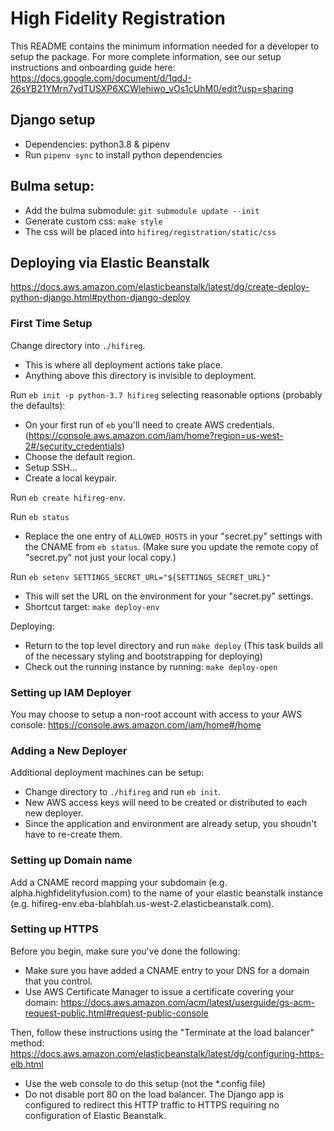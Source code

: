 # High Fidelity Registration
This README contains the minimum information needed for a developer to setup the package.
For more complete information, see our setup instructions and onboarding guide here:
https://docs.google.com/document/d/1qdJ-26sYB21YMrn7ydTUSXP6XCWlehiwo_vOs1cUhM0/edit?usp=sharing

## Django setup
- Dependencies: python3.8 & pipenv
- Run `pipenv sync` to install python dependencies

## Bulma setup:
- Add the bulma submodule: `git submodule update --init`
- Generate custom css: `make style`
- The css will be placed into `hifireg/registration/static/css`

## Deploying via Elastic Beanstalk
https://docs.aws.amazon.com/elasticbeanstalk/latest/dg/create-deploy-python-django.html#python-django-deploy

### First Time Setup
Change directory into `./hifireg`.
- This is where all deployment actions take place.
- Anything above this directory is invisible to deployment.

Run `eb init -p python-3.7 hifireg` selecting reasonable options (probably the defaults):
- On your first run of `eb` you'll need to create AWS credentials.
  (https://console.aws.amazon.com/iam/home?region=us-west-2#/security_credentials)
- Choose the default region.
- Setup SSH...
- Create a local keypair.

Run `eb create hifireg-env`.

Run `eb status`
- Replace the one entry of `ALLOWED_HOSTS` in your "secret.py" settings with the CNAME from `eb status`.
  (Make sure you update the remote copy of "secret.py" not just your local copy.)

Run `eb setenv SETTINGS_SECRET_URL="${SETTINGS_SECRET_URL}"`
- This will set the URL on the environment for your "secret.py" settings.
- Shortcut target: `make deploy-env`

Deploying:
- Return to the top level directory and run `make deploy`
  (This task builds all of the necessary styling and bootstrapping for deploying)
- Check out the running instance by running: `make deploy-open`

### Setting up IAM Deployer
You may choose to setup a non-root account with access to your AWS console:
https://console.aws.amazon.com/iam/home#/home

### Adding a New Deployer
Additional deployment machines can be setup:
- Change directory to `./hifireg` and run `eb init`.
- New AWS access keys will need to be created or distributed to each new deployer.
- Since the application and environment are already setup, you shoudn't have to re-create them.

### Setting up Domain name
Add a CNAME record mapping your subdomain 
(e.g. alpha.highfidelityfusion.com) 
to the name of your elastic beanstalk instance
(e.g. hifireg-env.eba-blahblah.us-west-2.elasticbeanstalk.com).

### Setting up HTTPS
Before you begin, make sure you've done the following:
- Make sure you have added a CNAME entry to your DNS for a domain that you control.
- Use AWS Certificate Manager to issue a certificate covering your domain:
  https://docs.aws.amazon.com/acm/latest/userguide/gs-acm-request-public.html#request-public-console

Then, follow these instructions using the "Terminate at the load balancer" method:
https://docs.aws.amazon.com/elasticbeanstalk/latest/dg/configuring-https-elb.html
- Use the web console to do this setup (not the *.config file)
- Do not disable port 80 on the load balancer. The Django app is configured 
  to redirect this HTTP traffic to HTTPS requiring no configuration of Elastic Beanstalk.
